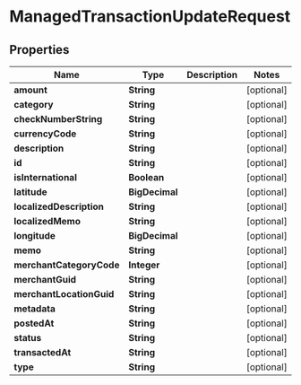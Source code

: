 

# ManagedTransactionUpdateRequest


## Properties

| Name | Type | Description | Notes |
|------------ | ------------- | ------------- | -------------|
|**amount** | **String** |  |  [optional] |
|**category** | **String** |  |  [optional] |
|**checkNumberString** | **String** |  |  [optional] |
|**currencyCode** | **String** |  |  [optional] |
|**description** | **String** |  |  [optional] |
|**id** | **String** |  |  [optional] |
|**isInternational** | **Boolean** |  |  [optional] |
|**latitude** | **BigDecimal** |  |  [optional] |
|**localizedDescription** | **String** |  |  [optional] |
|**localizedMemo** | **String** |  |  [optional] |
|**longitude** | **BigDecimal** |  |  [optional] |
|**memo** | **String** |  |  [optional] |
|**merchantCategoryCode** | **Integer** |  |  [optional] |
|**merchantGuid** | **String** |  |  [optional] |
|**merchantLocationGuid** | **String** |  |  [optional] |
|**metadata** | **String** |  |  [optional] |
|**postedAt** | **String** |  |  [optional] |
|**status** | **String** |  |  [optional] |
|**transactedAt** | **String** |  |  [optional] |
|**type** | **String** |  |  [optional] |



